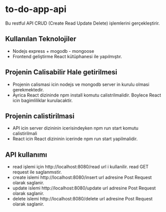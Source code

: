 # to-do-app-api
Bu restful API CRUD (Create Read Update Delete) işlemlerini gerçekleştirir.

## Kullanılan Teknolojiler 
- Nodejs express + mogodb - mongoose 
- Frontend geliştirme React kütüphanesi ile yapılmıştır.

## Projenin Calisabilir Hale getirilmesi 
- Projenin calismasi icin nodejs ve mongodb server in kurulu olmasi gerekmektedir.
- Ayrica React dizininde npm install komutu calistrilmalidir. Boylece React icin bagimliliklar kurulacaktir.

## Projenin calistirilmasi 
- API icin server dizininin icerisindeyken npm run start komutu calistirilmali
- React icin React dizininin icerinde npm run start yapilmalidir.


## API kullanımı 
- read işlemi için http://localhost:8080/read url i kullanilir. read GET request ile saglanmıstir.
- create islemi http://localhost:8080/insert url adresine Post Request olarak saglanir.
- update islemi http://localhost:8080/update url adresine Post Request olarak saglanir.
- delete islemi http://localhost:8080/delete url adresine Post Request olarak saglanir.



